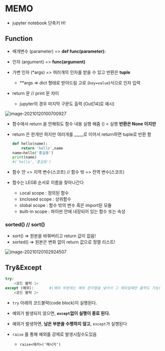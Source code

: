 # MEMO

- jupyter notebook 단축키 H!

## Function

- 매개변수 (parameter)  => __def func(parameter):__
- 인자 (argument) => __func(argument)__
- 가변 인자 (*args) => 여러개의 인자를 받을 수 있고 반환은 __tuple__
  - **args => dict 형태로 받아드림 고로 (`key=value`)식으로 인자 입력

- return 문 // print 문 차이
  - jupyter의 경우 마지막 구문도 출력 (Out[14]로 예시)

![image-20210120100700927](C:\Users\user\AppData\Roaming\Typora\typora-user-images\image-20210120100700927.png)

- 함수에서 return 을 안해줘도 함수 내용 실행 해줌 () < 실행 __반환은 None 이지만__

- return 은 한개만 하지만 여러개를 __,__로 이어서 return하면 tuple로 반환 함

  ```python
  def hello(name):
      return 'hello',name
  name=hello('홍길동')
  print(name)
  #('hello','홍길동')
  ```

- 함수 안 => 지역 변수(스코프) // 함수 밖 => 전역 변수(스코프)
- 함수는 LEGB 순서로 이름을 찾아나간다
  - `L`ocal scope : 정의된 함수
  - `E`nclosed scope : 상위함수
  - `G`lobal scope : 함수 밖의 변수 혹은 import된 모듈
  - `B`uilt-in scope : 파이썬 안에 내장되어 있는 함수 또는 속성

### sorted() // sort()

- sort() => 원본을 바꿔버리고 return 값이 없음!
- sorted() => 원본은 변화 없이 return 값으로 정렬 리스트!

<img src="C:\Users\user\AppData\Roaming\Typora\typora-user-images\image-20210120102924507.png" alt="image-20210120102924507"/>

 ## Try&Except

```python
try:
    <코드 블럭 1>
except (예외):       #(예외 부분에는 예외 문자열을 넣어서 그 예외일때만 출력도 가능)
    <코드 블럭 2>
```

- `try` 아래의 코드블락(code block)이 실행된다.
- 예외가 발생되지 않으면, **`except`없이 실행이 종료 된다.**
- 예외가 발생하면, **남은 부분을 수행하지 않고**, `except`가 실행된다

- `raise` 를 통해 예외를 강제로 발생시킬수도있음
  - `raise<에러>('메시지')`
